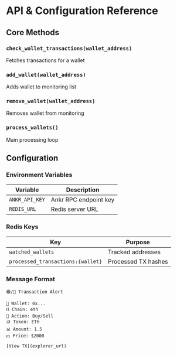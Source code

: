 # API & Configuration Reference

## Core Methods

### `check_wallet_transactions(wallet_address)`
Fetches transactions for a wallet

### `add_wallet(wallet_address)`
Adds wallet to monitoring list

### `remove_wallet(wallet_address)`
Removes wallet from monitoring

### `process_wallets()`
Main processing loop

## Configuration

### Environment Variables
| Variable | Description |
|----------|-------------|
| `ANKR_API_KEY` | Ankr RPC endpoint key |
| `REDIS_URL` | Redis server URL |

### Redis Keys
| Key | Purpose |
|-----|---------|
| `watched_wallets` | Tracked addresses |
| `processed_transactions:{wallet}` | Processed TX hashes |

### Message Format
```
🟢/🔴 Transaction Alert

🔗 Wallet: 0x...
⛓️ Chain: eth
💱 Action: Buy/Sell
🪙 Token: ETH
📊 Amount: 1.5
💵 Price: $2000

[View TX](explorer_url)
